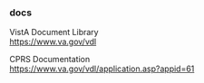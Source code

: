 ### docs


VistA Document Library  
	https://www.va.gov/vdl  
	
CPRS Documentation  
   https://www.va.gov/vdl/application.asp?appid=61  


